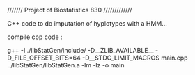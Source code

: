 /////// Project of Biostatistics 830 /////////////

C++ code to do imputation of hyplotypes with a HMM...

compile cpp code :

g++ -I ./libStatGen/include/ -D__ZLIB_AVAILABLE__ -D_FILE_OFFSET_BITS=64 -D__STDC_LIMIT_MACROS main.cpp ../libStatGen/libStatGen.a -lm -lz -o main
